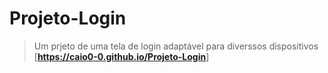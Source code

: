 # Projeto-Login
>Um prjeto de uma tela de login adaptável para diverssos dispositivos  
>[<strong>https://caio0-0.github.io/Projeto-Login</strong>]
